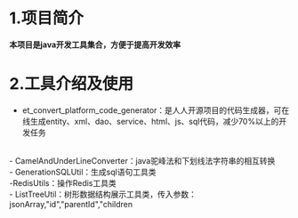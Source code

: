 # 1.项目简介
**本项目是java开发工具集合，方便于提高开发效率**
# 2.工具介绍及使用
- et_convert_platform_code_generator：是人人开源项目的代码生成器，可在线生成entity、xml、dao、service、html、js、sql代码，减少70%以上的开发任务
<br> 
- CamelAndUnderLineConverter：java驼峰法和下划线法字符串的相互转换
<br> 
- GenerationSQLUtil：生成sql语句工具类
<br> 
-RedisUtils：操作Redis工具类
<br> 
- ListTreeUtil：树形数据结构展示工具类，传入参数：jsonArray,"id","parentId","children



